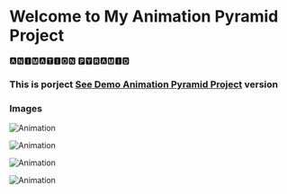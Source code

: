 # Welcome to My Animation Pyramid Project

🅰🅽🅸🅼🅰🆃🅸🅾🅽 🅿🆈🆁🅰🅼🅸🅳

<h3> This is porject <a href="https://animation-pyramid.netlify.app">See Demo Animation Pyramid Project</a> version </h3>

### Images
![Animation](https://github.com/beknurmaxalbayev/Animation-Pyramid/blob/main/Animation%20PNG/Animation.png?raw=true)

![Animation](https://github.com/beknurmaxalbayev/Animation-Pyramid/blob/main/Animation%20PNG/Animation1.png?raw=true)

![Animation](https://github.com/beknurmaxalbayev/Animation-Pyramid/blob/main/Animation%20PNG/Animation2.png?raw=true)

![Animation](https://github.com/beknurmaxalbayev/Animation-Pyramid/blob/main/Animation%20PNG/Animation3.png?raw=true)
